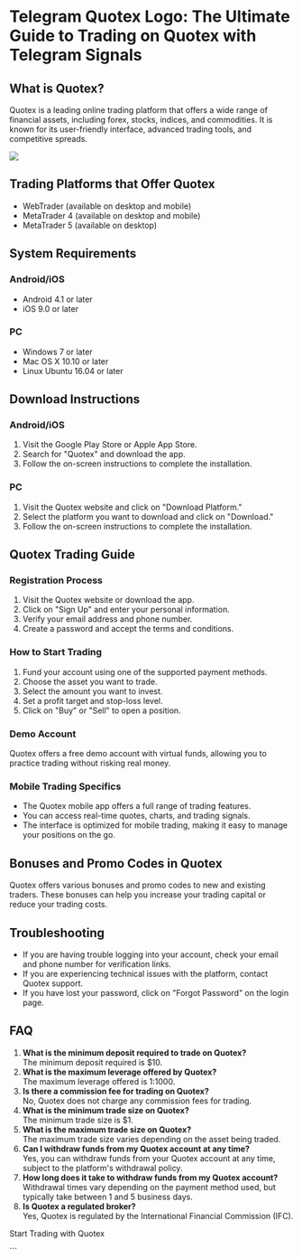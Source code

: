 # Telegram Quotex Logo: The Ultimate Guide to Trading on Quotex with Telegram Signals

## What is Quotex?

Quotex is a leading online trading platform that offers a wide range of
financial assets, including forex, stocks, indices, and commodities. It
is known for its user-friendly interface, advanced trading tools, and
competitive spreads.

[![](https://static.quotex.io/files/4_en/300_250.jpg)](https://traff.sbs/brokerqxlid)

## Trading Platforms that Offer Quotex

-   WebTrader (available on desktop and mobile)
-   MetaTrader 4 (available on desktop and mobile)
-   MetaTrader 5 (available on desktop)

## System Requirements

### Android/iOS

-   Android 4.1 or later
-   iOS 9.0 or later

### PC

-   Windows 7 or later
-   Mac OS X 10.10 or later
-   Linux Ubuntu 16.04 or later

## Download Instructions

### Android/iOS

1.  Visit the Google Play Store or Apple App Store.
2.  Search for "Quotex" and download the app.
3.  Follow the on-screen instructions to complete the installation.

### PC

1.  Visit the Quotex website and click on "Download Platform."
2.  Select the platform you want to download and click on
    "Download."
3.  Follow the on-screen instructions to complete the installation.

## Quotex Trading Guide

### Registration Process

1.  Visit the Quotex website or download the app.
2.  Click on "Sign Up" and enter your personal information.
3.  Verify your email address and phone number.
4.  Create a password and accept the terms and conditions.

### How to Start Trading

1.  Fund your account using one of the supported payment methods.
2.  Choose the asset you want to trade.
3.  Select the amount you want to invest.
4.  Set a profit target and stop-loss level.
5.  Click on "Buy" or "Sell" to open a position.

### Demo Account

Quotex offers a free demo account with virtual funds, allowing you to
practice trading without risking real money.

### Mobile Trading Specifics

-   The Quotex mobile app offers a full range of trading features.
-   You can access real-time quotes, charts, and trading signals.
-   The interface is optimized for mobile trading, making it easy to
    manage your positions on the go.

## Bonuses and Promo Codes in Quotex

Quotex offers various bonuses and promo codes to new and existing
traders. These bonuses can help you increase your trading capital or
reduce your trading costs.

## Troubleshooting

-   If you are having trouble logging into your account, check your
    email and phone number for verification links.
-   If you are experiencing technical issues with the platform, contact
    Quotex support.
-   If you have lost your password, click on "Forgot Password" on
    the login page.

## FAQ

1.  **What is the minimum deposit required to trade on Quotex?**\
    The minimum deposit required is \$10.
2.  **What is the maximum leverage offered by Quotex?**\
    The maximum leverage offered is 1:1000.
3.  **Is there a commission fee for trading on Quotex?**\
    No, Quotex does not charge any commission fees for trading.
4.  **What is the minimum trade size on Quotex?**\
    The minimum trade size is \$1.
5.  **What is the maximum trade size on Quotex?**\
    The maximum trade size varies depending on the asset being traded.
6.  **Can I withdraw funds from my Quotex account at any time?**\
    Yes, you can withdraw funds from your Quotex account at any time,
    subject to the platform\'s withdrawal policy.
7.  **How long does it take to withdraw funds from my Quotex account?**\
    Withdrawal times vary depending on the payment method used, but
    typically take between 1 and 5 business days.
8.  **Is Quotex a regulated broker?**\
    Yes, Quotex is regulated by the International Financial Commission
    (IFC).

Start Trading with Quotex

\`\`\`

